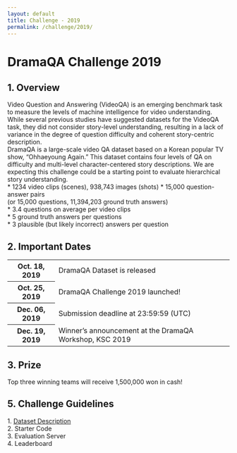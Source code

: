 ```yaml
---
layout: default
title: Challenge - 2019
permalink: /challenge/2019/
---
```


<link rel="stylesheet" href="/assets/css/member.css">
<link rel="stylesheet" href="/assets/css/challenge.css">

<div class="challenge content-container">
  <h1 class = "content-title">
    DramaQA Challenge 2019
  </h1>
  <div class = "content-subcontainer">
    <h2 class = "content-subtitle">
      1. Overview
    </h2>
    <p class="content-item">
      Video Question and Answering (VideoQA) is an emerging benchmark task to measure the levels of machine intelligence for video understanding. While several previous studies have suggested datasets for the VideoQA task, they did not consider story-level understanding, resulting in a lack of variance in the degree of question difficulty and coherent story-centric description.
      <br />
      DramaQA is a large-scale video QA dataset based on a Korean popular TV show, “Ohhaeyoung Again.” This dataset contains four levels of QA on difficulty and multi-level character-centered story descriptions. We are expecting this challenge could be a starting point to evaluate hierarchical story understanding.
      <br />
      * 1234 video clips (scenes), 938,743 images (shots)
      *	15,000 question-answer pairs
      <br />
      (or 15,000 questions, 11,394,203 ground truth answers)
      <br />
      *	3.4 questions on average per video clips
      <br />
      *	5 ground truth answers per questions
      <br />
      *	3 plausible (but likely incorrect) answers per question
    </p>
  </div>

  <div class = "content-subcontainer">
    <h2 class = "content-subtitle">
      2. Important Dates
    </h2>
    <div class="content-item">
      <table> 
        <tr>
          <th>Oct. 18, 2019</th>
          <td>DramaQA Dataset is released</td>
        </tr>
        <tr>
          <th>Oct. 25, 2019</th>
          <td>DramaQA Challenge 2019 launched!</td>
        </tr>
        <tr>
          <th>Dec. 06, 2019</th>
          <td>Submission deadline at 23:59:59 (UTC)</td>
        </tr>
        <tr>
          <th>Dec. 19, 2019</th>
          <td>Winner’s announcement at the DramaQA Workshop, KSC 2019</td>
        </tr>        
      </table>
    </div>
  </div>

  <div class = "content-subcontainer">
    <h2 class = "content-subtitle">
      3. Prize
    </h2>
    <p class="content-item">
      Top three winning teams will receive 1,500,000 won in cash!
    </p>
  </div>

  <div class = "content-subcontainer">
    <h2 class = "content-subtitle">
      5. Challenge Guidelines
    </h2>
    <p class="content-item">
      1. <a id="link" href="/dataset/overview ">Dataset Description</a> <br>
      2. Starter Code <br>
      3. Evaluation Server <br>
      4. Leaderboard
    </p>
  </div>
  
</div>
